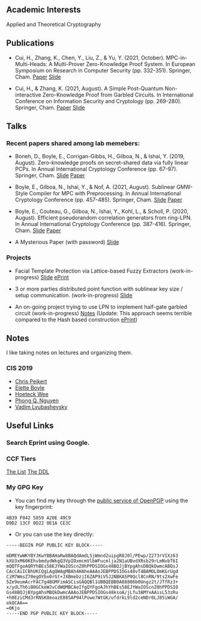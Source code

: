 
## Academic Interests

Applied and Theoretical Cryptography

## Publications

- Cui, H., Zhang, K., Chen, Y., Liu, Z., & Yu, Y. (2021, October). MPC-in-Multi-Heads: A Multi-Prover Zero-Knowledge Proof System. In European Symposium on Research in Computer Security (pp. 332-351). Springer, Cham. [Paper](https://link.springer.com/content/pdf/10.1007%2F978-3-030-88428-4_17.pdf) [Slide](./Slides/esorics-slides.pdf)

- Cui, H., & Zhang, K. (2021, August). A Simple Post-Quantum Non-interactive Zero-Knowledge Proof from Garbled Circuits. In International Conference on Information Security and Cryptology (pp. 269-280). Springer, Cham. [Paper](https://eprint.iacr.org/2021/1068) [Slide](./Slides/inscrypt%202021%20slides.pptx)

## Talks

### Recent papers shared among lab memebers:

- Boneh, D., Boyle, E., Corrigan-Gibbs, H., Gilboa, N., & Ishai, Y. (2019, August). Zero-knowledge proofs on secret-shared data via fully linear PCPs. In Annual International Cryptology Conference (pp. 67-97). Springer, Cham. [Slide](./Slides/Distributed-ZK.pptx) [Paper](https://eprint.iacr.org/2019/188.pdf)

- Boyle, E., Gilboa, N., Ishai, Y., & Nof, A. (2021, August). Sublinear GMW-Style Compiler for MPC with Preprocessing. In Annual International Cryptology Conference (pp. 457-485). Springer, Cham. [Slide](./Slides/Sublinear-GMW.pptx) [Paper](./Papers/Boyle2021_Chapter_SublinearGMW-StyleCompilerForM.pdf)

- Boyle, E., Couteau, G., Gilboa, N., Ishai, Y., Kohl, L., & Scholl, P. (2020, August). Efficient pseudorandom correlation generators from ring-LPN. In Annual International Cryptology Conference (pp. 387-416). Springer, Cham. [Slide](./Slides/Ring-LPN%20PCG.pptx) [Paper](https://cs.idc.ac.il/~elette/Ring-LPN.pdf)

- A Mysterious Paper (with password) [Slide](Slides/Auth-GC-from-VOLE.pdf) 

### Projects

- Facial Template Protection via Lattice-based Fuzzy Extractors (work-in-progress) [Slide](./Slides/PokerFace-Kaiyi%20Zhang.pptx) [ePrint](https://ia.cr/2021/1559)

- 3 or more parties distributed point function with sublinear key size / setup communication. (work-in-progress) [Slide](./Slides/Auth-Triples.pptx)

- An on-going project trying to use LPN to implement half-gate garbled circuit (work-in-progress) [Notes](https://latex.sjtu.edu.cn/read/kkpgkwczgvpq) (Update: This approach seems terrible compared to the Hash based construction [ePrint](https://ia.cr/2020/233))

## Notes

I like taking notes on lectures and organizing them.

### CIS 2019

- [Chris Peikert](./Notes/cpeikert.pdf)
- [Elette Boyle](./Notes/eboyle.pdf)
- [Hoeteck Wee](./Notes/hwee.pdf)
- [Phong Q. Nguyen](./Notes/pnguyen.pdf)
- [Vadim Lyubashevsky](./Notes/vlyubashevsky.pdf)



## Useful Links

### Search Eprint using Google.

<script async src="https://cse.google.com/cse.js?cx=a88e214d6eaead633"></script>
<div class="gcse-search"></div>

### CCF Tiers

[The List](https://www.ccf.org.cn/ccf/contentcore/resource/download?ID=144845)
[The DDL](https://ccfddl.github.io)

### My GPG Key

- You can find my key through the [public service of OpenPGP](https://keys.openpgp.org/)   using the key fingerprint:

```
4B39 F042 5859 A20E 49C9 
D9D2 13CF 0D22 0E1A CE3C
```

- Or you can use the key directly:

 ```
-----BEGIN PGP PUBLIC KEY BLOCK-----

mDMEYwWKYBYJKwYBBAHaRw8BAQdAmdLSjWmnd2uipgR8J0l/PEwp/Z273rVIXz63
kXU3xM60KEhvbmdydWkgQ3VpIDxmcmVlbWFucmlja2N1aUBvdXRsb29rLmNvbT6I
mQQTFgoAQRYhBEs58EJYWaIOScnZ0hPPDSIOGs48BQJjBYpgAhsDBQkDwmcABQsJ
CAcCAiICBhUKCQgLAgQWAgMBAh4HAheAAAoJEBPPDSIOGs48vT4BAMOLOmKGrUgd
CiM7WmsZ70egOYbx0rGt+JXBmebzjI6ZAP9iV5J2NBKA5P0Qcl8CnRN/9ts2XwFe
5Ze9eumAcrFAC7g4BGMFimASCisGAQQBl1UBBQEBB0A88806b0Ungz2t/JTfRz3+
x/ydLTh6iB0GCkeWJvCdWQMBCAeIfgQYFgoAJhYhBEs58EJYWaIOScnZ0hPPDSIO
Gs48BQJjBYpgAhsMBQkDwmcAAAoJEBPPDSIOGs48ksoA/jLfu3AMYxAAisL53zRu
+h0EziCMd3rRNSK8eoazE88SAP94lPowe7WtGK/ufdrkL9ld2ceNDr0LJ85iWGA/
okQCAA==
=0Kjo
-----END PGP PUBLIC KEY BLOCK-----
```